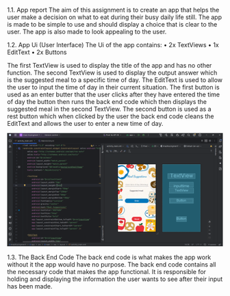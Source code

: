 1.1.	App report
The aim of this assignment is to create an app that helps the user make a decision on what to eat during their busy daily life still. 
The app is made to be simple to use and should display a choice that is clear to the user. The app is also made to look appealing to the user.

1.2.	App Ui (User Interface)
The Ui of the app contains:
•	2x TextViews 
•	1x EditText 
•	2x Buttons

The first TextView is used to display the title of the app and has no other function.
The second TextView is used to display the output answer which is the suggested meal to a specific time of day. 
The EditText is used to allow the user to input the time of day in their current situation. The first button is used as 
an enter butter that the user clicks after they have entered the time of day the button then runs the back end code which 
then displays the suggested meal in the second TextView. The second button is used as a rest button which when clicked by 
the user the back end code cleans the EditText and allows the user to enter a new time of day.

![image alt](https://github.com/st10476957/IMAD-ASSIGNMENT-1/blob/9bb19173c54c4746c8a82c68301cdca078b160d3/user%20interface.png)


1.3.	The Back End Code
The back end code is what makes the app work without it the app would have no purpose. The back end code contains all the necessary code that makes the app functional. It is responsible for holding and displaying the information the user wants to see after their input has been made.




